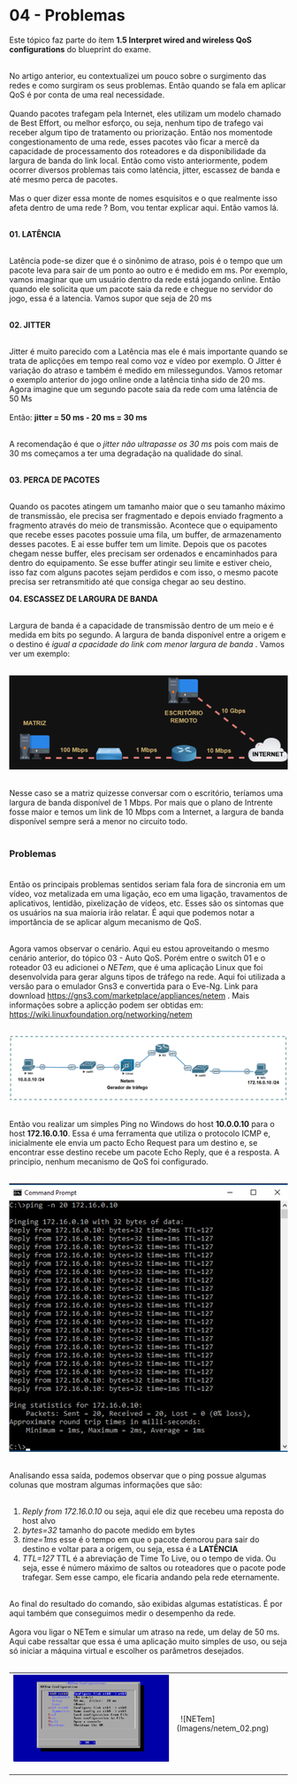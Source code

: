 # 04 - Problemas

Este tópico faz parte do ítem **1.5 Interpret wired and wireless QoS configurations** do blueprint do exame. <br></br>

No artigo anterior, eu contextualizei um pouco sobre o surgimento das redes e como surgiram os seus problemas. Então quando se fala em aplicar QoS é por conta de uma real necessidade. <br></br>
Quando pacotes trafegam pela Internet, eles utilizam um modelo chamado de Best Effort, ou melhor esforço, ou seja, nenhum tipo de trafego vai receber algum tipo de tratamento ou priorização. Então nos momentode congestionamento de uma rede, esses pacotes vão ficar a mercê da capacidade de processamento dos roteadores e da disponibilidade da largura de banda do link local. Então como visto anteriormente, podem ocorrer diversos problemas tais como latência, jitter, escassez de banda e até mesmo perca de pacotes. <br></br>
Mas o quer dizer essa monte de nomes esquisitos e o que realmente isso afeta dentro de uma rede ? Bom, vou tentar explicar aqui. Então vamos lá. <br></br>

**01. LATÊNCIA** <br></br>

Latência pode-se dizer que é o sinônimo de atraso, pois é o tempo que um pacote leva para sair de um ponto ao outro e é medido em ms. Por exemplo, vamos imaginar que um usuário dentro da rede está jogando online. Então quando ele solicita que um pacote saia da rede e chegue no servidor do jogo, essa é a latencia. Vamos supor que seja de 20 ms<br></br>

**02. JITTER** <br></br>

Jitter é muito parecido com a Latência mas ele é mais importante quando se trata de aplicções em tempo real como voz e vídeo por exemplo. O Jitter é variação do atraso e também é medido em milessegundos. Vamos retomar o exemplo anterior do jogo online onde a latência tinha sido de 20 ms. Agora imagine que um segundo pacote saia da rede com uma latência de 50 Ms<br></br>
Então: **jitter = 50 ms - 20 ms = 30 ms** <br></br>

A recomendação é que o *jitter não ultrapasse os 30 ms* pois com mais de 30 ms  começamos a ter uma degradação na qualidade do sinal. <br></br>

**03. PERCA DE PACOTES** <br></br>

Quando os pacotes atingem um tamanho maior que o seu tamanho máximo de transmissão, ele precisa ser fragmentado e depois enviado fragmento a fragmento através do meio de transmissão. Acontece que o equipamento que recebe esses pacotes possuie uma fila, um buffer, de armazenamento desses pacotes. E ai esse buffer tem um limite. Depois que os pacotes chegam nesse buffer, eles precisam ser ordenados e encaminhados para dentro do equipamento. Se esse buffer atingir seu limite e estiver cheio, isso faz com alguns pacotes sejam perdidos e com isso, o mesmo pacote precisa ser retransmitido até que consiga chegar ao seu destino.

**04. ESCASSEZ DE LARGURA DE BANDA** <br></br>

Largura de banda é a capacidade de transmissão dentro de um meio e é medida em bits po segundo. A largura de banda disponível entre a origem e o destino é *igual a cpacidade do link com menor largura de banda* . Vamos ver um exemplo: <br></br>

![Largura de Banda](Imagens/Largura.png) <br></br>

Nesse caso se a matriz quizesse conversar com o escritório, teríamos uma largura de banda disponível de 1 Mbps. Por mais que o plano de Intrente fosse maior e temos um link de 10 Mbps com a Internet, a largura de banda disponível sempre será a menor no circuito todo. <br></br>

### Problemas <br></br>

Então os principais problemas sentidos seriam fala fora de sincronia em um vídeo, voz metalizada em uma ligação, eco em uma ligação, travamentos de aplicativos, lentidão, pixelização de vídeos, etc. Esses são os sintomas que os usuários na sua maioria irão relatar. É aqui que podemos notar a importância de se aplicar algum mecanismo de QoS. <br></br>

Agora vamos observar o cenário. Aqui eu estou aproveitando o mesmo cenário anterior, do tópico 03 - Auto QoS. Porém entre o switch 01 e o roteador 03 eu adicionei o *NETem*, que é uma aplicação Linux que foi desenvolvida para gerar alguns tipos de tráfego na rede. Aqui foi utilizada a versão para o emulador Gns3 e convertida para o Eve-Ng. Link para download  https://gns3.com/marketplace/appliances/netem . Mais informações sobre a aplicção podem ser obtidas em: https://wiki.linuxfoundation.org/networking/netem <br></br>

![NETem](Imagens/cenario.png) <br></br>

Então vou realizar um simples Ping no Windows do host **10.0.0.10** para o host **172.16.0.10**. Essa é uma ferramenta que utiliza o protocolo ICMP e, inicialmente ele envia um pacto Echo Request para um destino e, se encontrar esse destino recebe um pacote Echo Reply, que é a resposta. A principio, nenhum mecanismo de QoS foi configurado. <br></br>

![PING](Imagens/ping_normal.png) <br></br>

Analisando essa saída, podemos observar que o ping possue algumas colunas que mostram algumas informações que são: <br></br>

01. *Reply from 172.16.0.10* ou seja, aqui ele diz que recebeu uma reposta do host alvo
02. *bytes=32* tamanho do pacote medido em bytes
03. *time=1ms* esse é o tempo em que o pacote demorou para sair do destino e voltar para a origem, ou seja, essa é a **LATÊNCIA**
04. *TTL=127* TTL é a abreviação de Time To Live, ou o tempo de vida. Ou seja, esse é número máximo de saltos ou roteadores que o pacote pode trafegar. Sem esse campo, ele ficaria andando pela rede eternamente. <br></br>

Ao final do resultado do comando, são exibidas algumas estatísticas. É por aqui também que conseguimos medir o desempenho da rede. <br></br>
Agora vou ligar o NETem e simular um atraso na rede, um delay de 50 ms. Aqui cabe ressaltar que essa é uma aplicação muito simples de uso, ou seja só iniciar a máquina virtual e escolher os parâmetros desejados. <br></br> 

<table>
       <tr>
           <th> <img src = "Imagens/netem_01.png" >&nbsp;</img></th>  <td> &nbsp; ![NETem](Imagens/netem_02.png) </td>
       </tr>  
</table>

<br></br>

